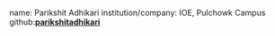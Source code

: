 name: Parikshit Adhikari
institution/company: IOE, Pulchowk Campus
github:[**parikshitadhikari**](https://github.com/parikshitadhikari)
